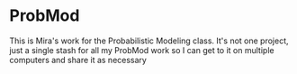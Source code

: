 # ProbMod
This is Mira's work for the Probabilistic Modeling class. It's not one project, just a single stash for all my ProbMod work so I can get to it on multiple computers and share it as necessary
